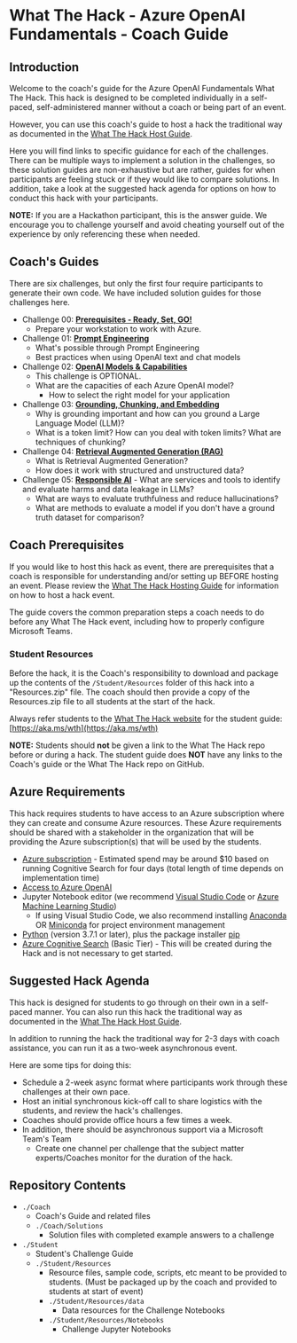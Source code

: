 # What The Hack - Azure OpenAI Fundamentals - Coach Guide

## Introduction

Welcome to the coach's guide for the Azure OpenAI Fundamentals What The Hack. This hack is designed to be completed individually in a self-paced, self-administered manner without a coach or being part of an event.

However, you can use this coach's guide to host a hack the traditional way as documented in the [What The Hack Host Guide](https://aka.ms/wthhost).

Here you will find links to specific guidance for each of the challenges. There can be multiple ways to implement a solution in the challenges, so these solution guides are non-exhaustive but are rather, guides for when participants are feeling stuck or if they would like to compare solutions. In addition, take a look at the suggested hack agenda for options on how to conduct this hack with your participants.

**NOTE:** If you are a Hackathon participant, this is the answer guide. We encourage you to challenge yourself and avoid cheating yourself out of the experience by only referencing these when needed.

<!-- Commented out until  presentation slides are actually posted
This hack includes an optional [lecture presentation](Lectures.pptx) that features short presentations to introduce key topics associated with each challenge.
-->

## Coach's Guides
There are six challenges, but only the first four require participants to generate their own code. We have included solution guides for those challenges here.

- Challenge 00: **[Prerequisites - Ready, Set, GO!](./Solution-00.md)**
	 - Prepare your workstation to work with Azure.
- Challenge 01: **[Prompt Engineering](./Solution-01.md)**
	 - What's possible through Prompt Engineering 
	 - Best practices when using OpenAI text and chat models
- Challenge 02: **[OpenAI Models & Capabilities](./Solution-02.md)**
	 - This challenge is OPTIONAL.
   - What are the capacities of each Azure OpenAI model?
	 - How to select the right model for your application
- Challenge 03: **[Grounding, Chunking, and Embedding](./Solution-03.md)**
	 - Why is grounding important and how can you ground a Large Language Model (LLM)?
	 - What is a token limit? How can you deal with token limits? What are techniques of chunking?
- Challenge 04: **[Retrieval Augmented Generation (RAG)](./Solution-04.md)**
	 - What is Retrieval Augmented Generation?
	 - How does it work with structured and unstructured data?
- Challenge 05: **[Responsible AI](./Solution-05.md)**
	   - What are services and tools to identify and evaluate harms and data leakage in LLMs?
     - What are ways to evaluate truthfulness and reduce hallucinations?
     - What are methods to evaluate a model if you don't have a ground truth dataset for comparison?

## Coach Prerequisites

If you would like to host this hack as event, there are prerequisites that a coach is responsible for understanding and/or setting up BEFORE hosting an event. Please review the [What The Hack Hosting Guide](https://aka.ms/wthhost) for information on how to host a hack event.

The guide covers the common preparation steps a coach needs to do before any What The Hack event, including how to properly configure Microsoft Teams.

### Student Resources

Before the hack, it is the Coach's responsibility to download and package up the contents of the `/Student/Resources` folder of this hack into a "Resources.zip" file. The coach should then provide a copy of the Resources.zip file to all students at the start of the hack.

Always refer students to the [What The Hack website](https://aka.ms/wth) for the student guide: [https://aka.ms/wth](https://aka.ms/wth)

**NOTE:** Students should **not** be given a link to the What The Hack repo before or during a hack. The student guide does **NOT** have any links to the Coach's guide or the What The Hack repo on GitHub.

## Azure Requirements

This hack requires students to have access to an Azure subscription where they can create and consume Azure resources. These Azure requirements should be shared with a stakeholder in the organization that will be providing the Azure subscription(s) that will be used by the students.

- [Azure subscription](https://portal.azure.com/) - Estimated spend may be around $10 based on running Cognitive Search for four days (total length of time depends on implementation time)
- [Access to Azure OpenAI](https://customervoice.microsoft.com/Pages/ResponsePage.aspx?id=v4j5cvGGr0GRqy180BHbR7en2Ais5pxKtso_Pz4b1_xUOFA5Qk1UWDRBMjg0WFhPMkIzTzhKQ1dWNyQlQCN0PWcu)
- Jupyter Notebook editor (we recommend [Visual Studio Code](https://code.visualstudio.com/Download) or [Azure Machine Learning Studio](https://ml.azure.com/))
	- If using Visual Studio Code, we also recommend installing [Anaconda](https://docs.anaconda.com/anaconda/install) OR [Miniconda](https://docs.anaconda.com/anaconda/install) for project environment management
- [Python](https://www.python.org/downloads/) (version 3.7.1 or later), plus the package installer [pip](https://pypi.org/project/pip/)
- [Azure Cognitive Search](https://learn.microsoft.com/azure/search) (Basic Tier) - This will be created during the Hack and is not necessary to get started.

## Suggested Hack Agenda 

This hack is designed for students to go through on their own in a self-paced manner.  You can also run this hack the traditional way as documented in the [What The Hack Host Guide](https://aka.ms/wthhost).

In addition to running the hack the traditional way for 2-3 days with coach assistance, you can run it as a two-week asynchronous event. 

Here are some tips for doing this:
- Schedule a 2-week async format where participants work through these challenges at their own pace.
- Host an initial synchronous kick-off call to share logistics with the students, and review the hack's challenges.
- Coaches should provide office hours a few times a week.
- In addition, there should be asynchronous support via a Microsoft Team's Team
	- Create one channel per challenge that the subject matter experts/Coaches monitor for the duration of the hack.

## Repository Contents

- `./Coach`
  - Coach's Guide and related files
  - `./Coach/Solutions`
    - Solution files with completed example answers to a challenge
- `./Student`
  - Student's Challenge Guide
  - `./Student/Resources`
    - Resource files, sample code, scripts, etc meant to be provided to students. (Must be packaged up by the coach and provided to students at start of event)
    - `./Student/Resources/data`
      - Data resources for the Challenge Notebooks
    - `./Student/Resources/Notebooks`
      - Challenge Jupyter Notebooks
